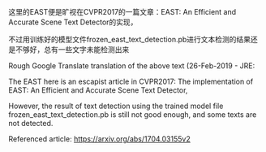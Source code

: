 这里的EAST便是旷视在CVPR2017的一篇文章：EAST: An Efficient and Accurate Scene Text Detector的实现，

不过用训练好的模型文件frozen_east_text_detection.pb进行文本检测的结果还是不够好，总有一些文字未能检测出来

Rough Google Translate translation of the above text (26-Feb-2019 - JRE:

The EAST here is an escapist article in CVPR2017: The implementation of EAST: An Efficient and Accurate Scene Text Detector,

However, the result of text detection using the trained model file frozen_east_text_detection.pb is still not good enough, and some texts are not detected.

Referenced article: https://arxiv.org/abs/1704.03155v2
